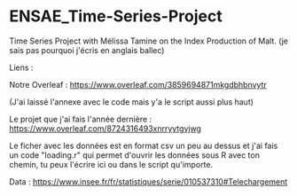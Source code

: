 # ENSAE_Time-Series-Project
Time Series Project with Mélissa Tamine on the Index Production of Malt.  (je sais pas pourquoi j'écris en anglais ballec) 


Liens : 

Notre Overleaf : https://www.overleaf.com/3859694871mkgdbhbnvytr

(J'ai laissé l'annexe avec le code mais y'a le script aussi plus haut) 

Le projet que j'ai fais l'année dernière : https://www.overleaf.com/8724316493xnrryytgvjwg

Le ficher avec les données est en format csv un peu au dessus et j'ai fais un code "loading.r" qui permet d'ouvrir les données sous R avec ton chemin, tu peux l'écrire ici ou dans le script qu'importe. 

Data : https://www.insee.fr/fr/statistiques/serie/010537310#Telechargement
